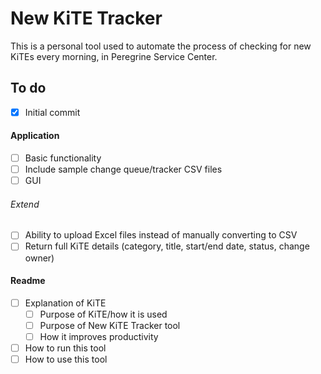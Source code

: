 # New KiTE Tracker
This is a personal tool used to automate the process of checking for new KiTEs every morning, in Peregrine Service Center.

## To do
- [x] Initial commit
#### Application
- [ ] Basic functionality
- [ ] Include sample change queue/tracker CSV files
- [ ] GUI
###### Extend
- [ ] Ability to upload Excel files instead of manually converting to CSV
- [ ] Return full KiTE details (category, title, start/end date, status, change owner)

#### Readme
- [ ] Explanation of KiTE
     - [ ] Purpose of KiTE/how it is used
     - [ ] Purpose of New KiTE Tracker tool
	 - [ ] How it improves productivity
- [ ] How to run this tool
- [ ] How to use this tool
